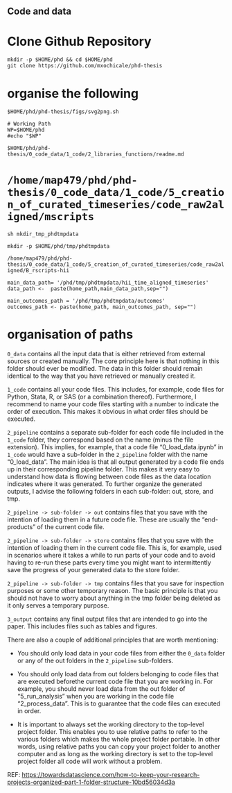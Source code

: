 Code and data
---


# Clone Github Repository 

```
mkdir -p $HOME/phd && cd $HOME/phd 
git clone https://github.com/mxochicale/phd-thesis
```












# organise the following




`$HOME/phd/phd-thesis/figs/svg2png.sh`

```
# Working Path
WP=$HOME/phd 
#echo "$WP" 

```




`$HOME/phd/phd-thesis/0_code_data/1_code/2_libraries_functions/readme.md`




# `/home/map479/phd/phd-thesis/0_code_data/1_code/5_creation_of_curated_timeseries/code_raw2aligned/mscripts`


`sh mkdir_tmp_phdtmpdata`

```
mkdir -p $HOME/phd/tmp/phdtmpdata
```




`/home/map479/phd/phd-thesis/0_code_data/1_code/5_creation_of_curated_timeseries/code_raw2aligned/B_rscripts-hii`


```
main_data_path=	'/phd/tmp/phdtmpdata/hii_time_aligned_timeseries'
data_path <-  paste(home_path,main_data_path,sep="")

main_outcomes_path = '/phd/tmp/phdtmpdata/outcomes'
outcomes_path <- paste(home_path, main_outcomes_path, sep="")
```

























# organisation of paths


`0_data` contains all the input data that is either 
retrieved from external sources or created manually. 
The core principle here is that nothing in this folder 
should ever be modified. 
The data in this folder should remain identical 
to the way that you have retrieved or manually created it.


`1_code` contains all your code files. This includes, 
for example, code files for Python, Stata, R, or SAS 
(or a combination thereof). Furthermore, I recommend 
to name your code files starting with a number 
to indicate the order of execution. This makes it 
obvious in what order files should be executed.


`2_pipeline` contains a separate sub-folder for each code 
file included in the `1_code` folder, they correspond based 
on the name (minus the file extension). This implies, 
for example, that a code file “0_load_data.ipynb” in `1_code` 
would have a sub-folder in the `2_pipeline` folder with the 
name “0_load_data”. 
The main idea is that all output generated by a code file 
ends up in their corresponding pipeline folder. 
This makes it very easy to understand how data is flowing 
between code files as the data location indicates where 
it was generated. To further organize the generated outputs, 
I advise the following folders in each sub-folder: 
out, store, and tmp.

`2_pipeline -> sub-folder -> out` contains files that you 
save with the intention of loading them in a future code file. 
These are usually the “end-products” of the current code file.

`2_pipeline -> sub-folder -> store` contains files that you save 
with the intention of loading them in the current code file. 
This is, for example, used in scenarios where it takes a while 
to run parts of your code and to avoid having to re-run 
these parts every time you might want to intermittently save 
the progress of your generated data to the store folder.

`2_pipeline -> sub-folder -> tmp` contains files that you save 
for inspection purposes or some other temporary reason. 
The basic principle is that you should not have to worry 
about anything in the tmp folder being deleted as it only 
serves a temporary purpose.

`3_output` contains any final output files that are intended 
to go into the paper. This includes files such as tables 
and figures.


There are also a couple of additional principles 
that are worth mentioning:

* You should only load data in your code files from either 
the `0_data` folder or any of the out folders in the `2_pipeline` 
sub-folders.

* You should only load data from out folders belonging to 
code files that are executed beforethe current code file 
that you are working in. 
For example, you should never load data from the out folder 
of “5_run_analysis” when you are working in the code file 
“2_process_data”. 
This is to guarantee that the code files can executed in order.

* It is important to always set the working directory to the 
top-level project folder. This enables you to use relative paths 
to refer to the various folders which makes the whole project 
folder portable. In other words, using relative paths you 
can copy your project folder to another computer and as long as 
the working directory is set to the top-level project folder 
all code will work without a problem.


REF: https://towardsdatascience.com/how-to-keep-your-research-projects-organized-part-1-folder-structure-10bd56034d3a




